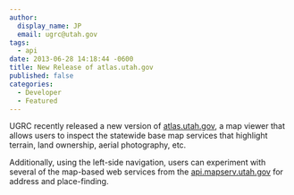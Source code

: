 ```yaml
---
author:
  display_name: JP
  email: ugrc@utah.gov
tags:
  - api
date: 2013-06-28 14:18:44 -0600
title: New Release of atlas.utah.gov
published: false
categories:
  - Developer
  - Featured
---
```


<p>UGRC recently released a new version of <a href="https://atlas.utah.gov/">atlas.utah.gov</a>, a map viewer that allows users to inspect the statewide base map services that highlight terrain, land ownership, aerial photography, etc.</p>
<p>Additionally, using the left-side navigation, users can experiment with several of the map-based web services from the <a href="https://api.mapserv.utah.gov/">api.mapserv.utah.gov</a> for address and place-finding.</p>
